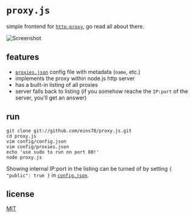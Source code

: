 # `proxy.js`

simple frontend for [`http-proxy`](https://github.com/nodejitsu/node-http-proxy), go read all about there.

![Screenshot](https://github.com/eins78/proxy.js/raw/gh-pages/images/Screen_Shot_2013-02-26_at_01.02.33.png)

## features

- [`proxies.json`](https://github.com/eins78/proxy.js/blob/master/config/proxies.json) config file with metadata (`name`, etc.)
- implements the proxy within node.js http server
- has a built-in listing of all proxies
- server falls back to listing (if you somehow reache the `IP:port` of the server, you'll get an answer)

## run

    git clone git://github.com/eins78/proxy.js.git
    cd proxy.js
    vim config/config.json
    vim config/proxies.json
    echo 'use sudo to run on port 80!'
    node proxy.js

Showing internal IP:port in the listing can be turned of by setting `{ "public": true }` in [`config.json`](https://github.com/eins78/proxy.js/blob/master/config/config.json).

## license

[MIT](http://www.opensource.org/licenses/MIT)
